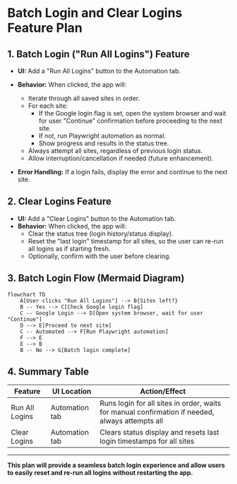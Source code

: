 # Batch Login and Clear Logins Feature Plan

## 1. Batch Login ("Run All Logins") Feature

- **UI:** Add a "Run All Logins" button to the Automation tab.
- **Behavior:** When clicked, the app will:
  - Iterate through all saved sites in order.
  - For each site:
    - If the Google login flag is set, open the system browser and wait for user "Continue" confirmation before proceeding to the next site.
    - If not, run Playwright automation as normal.
    - Show progress and results in the status tree.
  - Always attempt all sites, regardless of previous login status.
  - Allow interruption/cancellation if needed (future enhancement).

- **Error Handling:** If a login fails, display the error and continue to the next site.

## 2. Clear Logins Feature

- **UI:** Add a "Clear Logins" button to the Automation tab.
- **Behavior:** When clicked, the app will:
  - Clear the status tree (login history/status display).
  - Reset the "last login" timestamp for all sites, so the user can re-run all logins as if starting fresh.
  - Optionally, confirm with the user before clearing.

## 3. Batch Login Flow (Mermaid Diagram)

```mermaid
flowchart TD
    A[User clicks "Run All Logins"] --> B{Sites left?}
    B -- Yes --> C[Check Google login flag]
    C -- Google Login --> D[Open system browser, wait for user "Continue"]
    D --> E[Proceed to next site]
    C -- Automated --> F[Run Playwright automation]
    F --> E
    E --> B
    B -- No --> G[Batch login complete]
```

## 4. Summary Table

| Feature         | UI Location      | Action/Effect                                      |
|-----------------|-----------------|----------------------------------------------------|
| Run All Logins  | Automation tab  | Runs login for all sites in order, waits for manual confirmation if needed, always attempts all |
| Clear Logins    | Automation tab  | Clears status display and resets last login timestamps for all sites |

---

**This plan will provide a seamless batch login experience and allow users to easily reset and re-run all logins without restarting the app.**